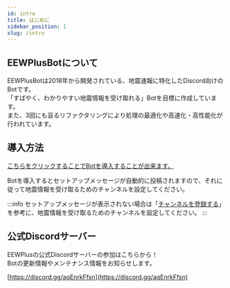```yaml
---
id: intro
title: はじめに
sidebar_position: 1
slug: /intro
---
```


## EEWPlusBotについて
EEWPlusBotは2018年から開発されている、地震速報に特化したDiscord向けのBotです。  
「すばやく、わかりやすい地震情報を受け取れる」Botを目標に作成しています。  
また、3回にも亘るリファクタリングにより処理の最適化や高速化・高性能化が行われています。

## 導入方法
[こちらをクリックすることでBotを導入することが出来ます。](https://eewp.yukineko.me/invite)  
  
Botを導入するとセットアップメッセージが自動的に投稿されますので、それに従って地震情報を受け取るためのチャンネルを設定してください。

:::info
セットアップメッセージが表示されない場合は「[チャンネルを登録する](use/register.md)」を参考に、地震情報を受け取るためのチャンネルを設定してください。
:::

## 公式Discordサーバー
EEWPlusの公式Discordサーバーの参加はこちらから！  
Botの更新情報やメンテナンス情報をお知らせします。

[https://discord.gg/aqEnrkFfsn](https://discord.gg/aqEnrkFfsn)